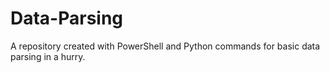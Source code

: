 # Data-Parsing
A repository created with PowerShell and Python commands for basic data parsing in a hurry.
